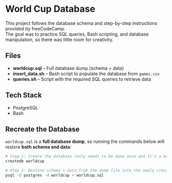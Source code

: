 # World Cup Database

This project follows the database schema and step-by-step instructions provided by freeCodeCamp.  
The goal was to practice SQL queries, Bash scripting, and database manipulation, so there was little room for creativity.

## Files
- **worldcup.sql** – Full database dump (schema + data)
- **insert_data.sh** – Bash script to populate the database from `games.csv`
- **queries.sh** – Script with the required SQL queries to retrieve data

## Tech Stack
- PostgreSQL  
- Bash  

## Recreate the Database

`worldcup.sql` is a **full database dump**, so running the commands below will restore **both schema and data**:

```bash
# Step 1: Create the database (only needs to be done once and it's a must)
createdb worldcup

# Step 2: Restore schema + data from the dump file into the newly created database
psql -U postgres -d worldcup < worldcup.sql
